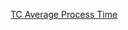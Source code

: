 [TC Average Process Time](https://raw.githubusercontent.com/gunrock/io/master/plots/gunrock_primitives_tc_avg_process_time_table.html ':include :type=markdown')

